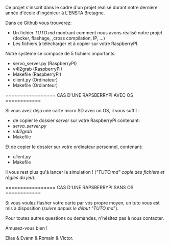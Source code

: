 Ce projet s'inscrit dans le cadre d'un projet réalisé durant notre dernière année d'école d'ingénieur à L'ENSTA Bretagne.

Dans ce Github vous trouverez:
* Un fichier _TUTO.md_ montrant comment nous avons réalisé notre projet (docker, flashage, ,cross compilation, IP, ...)
* Les fichiers à télécharger et à copier sur votre RaspberryPI.

Notre système se compose de 5 fichiers importants:

* servo_server.py (RaspberryPI)
* v4l2grab        (RaspberryPI)
* Makefile        (RaspberryPI)
* client.py       (Ordinateur)
* Makefile        (Ordianteur)

================= CAS D'UNE RAPSBERRYPI AVEC OS ============

Si vous avez déja une carte micro SD avec un OS, il vous suffit :
* de copier le dossier _server_ sur votre RaspberryPi contenant:
* _servo_server.py_
* _v4l2grab_
* Makefile

Et de copier le dossier  sur votre ordinateur personnel, contenant:
* _client.py_
* Makefile

Il vous rest plus qu'à lancer la simulation !
(*"TUTO.md" copie des fichiers et règles du jeu*).


================= CAS D'UNE RAPSBERRYPI SANS OS ============

Si vous voulez flasher votre carte par vos propre moyen, un tuto vous est mis à disposition (*suivre depuis le début "TUTO.md"*).


Pour toutes autres questions ou demandes, n'hésitez pas à nous contacter.

Amusez-vous bien !


Elias & Evann & Romain & Victor.
